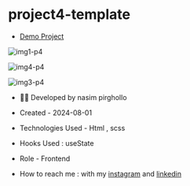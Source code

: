 # project4-template
- [Demo Project](https://nasim1380p.github.io/project4-template/)

  
![img1-p4](https://github.com/Nasim1380p/project4-template/assets/155636802/331926c0-a84e-4d8b-bdb1-e6cb11978bb1)

![img4-p4](https://github.com/Nasim1380p/project4-template/assets/155636802/2fb5ae1d-5c6f-4a73-adb4-e628e7086344)



![img3-p4](https://github.com/Nasim1380p/project4-template/assets/155636802/90f4f437-d6ac-4cf5-aa5d-6bf5f5d5fa68)

- 👩‍🎓 Developed by nasim pirghollo

- Created - 2024-08-01

- Technologies Used - Html , scss  

- Hooks Used : useState 

- Role - Frontend

- How to reach me : with my [instagram](https://www.instagram.com/nasim-pirghollo-web) and [linkedin](https://www.linkedin.com/in/nasim-pirghollo-a783952a9/)
